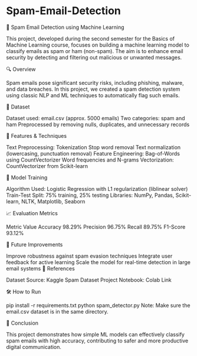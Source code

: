 # Spam-Email-Detection
📧 Spam Email Detection using Machine Learning

This project, developed during the second semester for the Basics of Machine Learning course, focuses on building a machine learning model to classify emails as spam or ham (non-spam). The aim is to enhance email security by detecting and filtering out malicious or unwanted messages.

🔍 Overview

Spam emails pose significant security risks, including phishing, malware, and data breaches. In this project, we created a spam detection system using classic NLP and ML techniques to automatically flag such emails.

📂 Dataset

Dataset used: email.csv (approx. 5000 emails)
Two categories: spam and ham
Preprocessed by removing nulls, duplicates, and unnecessary records


🧠 Features & Techniques

Text Preprocessing:
Tokenization
Stop word removal
Text normalization (lowercasing, punctuation removal)
Feature Engineering:
Bag-of-Words using CountVectorizer
Word frequencies and N-grams
Vectorization: CountVectorizer from Scikit-learn


🧪 Model Training

Algorithm Used: Logistic Regression with L1 regularization (liblinear solver)
Train-Test Split: 75% training, 25% testing
Libraries: NumPy, Pandas, Scikit-learn, NLTK, Matplotlib, Seaborn


📈 Evaluation Metrics

Metric	Value
Accuracy	98.29%
Precision	96.75%
Recall	89.75%
F1-Score	93.12%


🚀 Future Improvements

Improve robustness against spam evasion techniques
Integrate user feedback for active learning
Scale the model for real-time detection in large email systems
📎 References

Dataset Source: Kaggle Spam Dataset
Project Notebook: Colab Link


🛠 How to Run

pip install -r requirements.txt
python spam_detector.py
Note: Make sure the email.csv dataset is in the same directory.

📌 Conclusion

This project demonstrates how simple ML models can effectively classify spam emails with high accuracy, contributing to safer and more productive digital communication.
